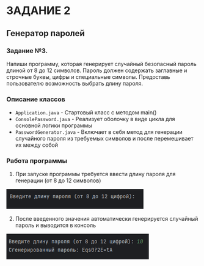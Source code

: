 # ЗАДАНИЕ 2

## Генератор паролей

### Задание №3.

Напиши программу, которая генерирует случайный безопасный 
пароль длиной от 8 до 12 символов. Пароль должен содержать 
заглавные и строчные буквы, цифры и специальные символы. 
Предоставь пользователю возможность выбрать длину пароля.

### Описание классов
- ```Application.java``` - Стартовый класс с методом main()
- ```ConsolePassword.java``` - Реализует оболочку в виде цикла для основной логики программы
- ```PasswordGenerator.java``` - Включает в себя метод для генерации случайного пароля 
из требуемых символов и после перемешивает их между собой 

### Работа программы

1. При запуске программы требуется ввести длину пароля для генерации (от 8 до 12 символов)

![img.png](resources/img.png)

2. После введенного значения автоматически генерируется случайный пароль и выводится в консоль

![img_1.png](resources/img_1.png)



